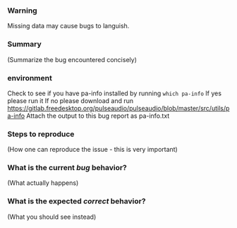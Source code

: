 ### Warning
Missing data may cause bugs to languish.

### Summary
(Summarize the bug encountered concisely)

### environment
Check to see if you have pa-info installed by running `which pa-info`
If yes please run it
If no please download and run https://gitlab.freedesktop.org/pulseaudio/pulseaudio/blob/master/src/utils/pa-info
Attach the output to this bug report as pa-info.txt

### Steps to reproduce
(How one can reproduce the issue - this is very important)


### What is the current *bug* behavior?
(What actually happens)

### What is the expected *correct* behavior?
(What you should see instead)
